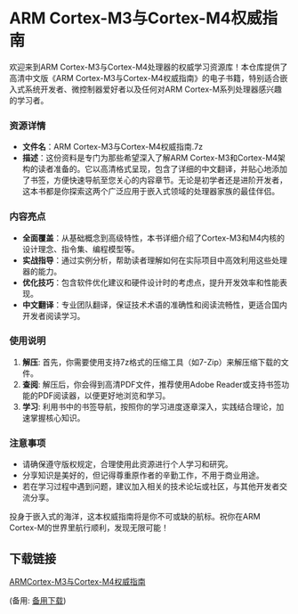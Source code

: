 # ARM Cortex-M3与Cortex-M4权威指南

欢迎来到ARM Cortex-M3与Cortex-M4处理器的权威学习资源库！本仓库提供了高清中文版《ARM Cortex-M3与Cortex-M4权威指南》的电子书籍，特别适合嵌入式系统开发者、微控制器爱好者以及任何对ARM Cortex-M系列处理器感兴趣的学习者。

### 资源详情

- **文件名**：ARM Cortex-M3与Cortex-M4权威指南.7z
- **描述**：这份资料是专门为那些希望深入了解ARM Cortex-M3和Cortex-M4架构的读者准备的。它以高清格式呈现，包含了详细的中文翻译，并贴心地添加了书签，方便快速导航至您关心的内容章节。无论是初学者还是进阶开发者，这本书都是你探索这两个广泛应用于嵌入式领域的处理器家族的最佳伴侣。

### 内容亮点

- **全面覆盖**：从基础概念到高级特性，本书详细介绍了Cortex-M3和M4内核的设计理念、指令集、编程模型等。
- **实战指导**：通过实例分析，帮助读者理解如何在实际项目中高效利用这些处理器的能力。
- **优化技巧**：包含软件优化建议和硬件设计时的考虑点，提升开发效率和性能表现。
- **中文翻译**：专业团队翻译，保证技术术语的准确性和阅读流畅性，更适合国内开发者阅读学习。
  
### 使用说明

1. **解压**: 首先，你需要使用支持7z格式的压缩工具（如7-Zip）来解压缩下载的文件。
2. **查阅**: 解压后，你会得到高清PDF文件，推荐使用Adobe Reader或支持书签功能的PDF阅读器，以便更好地浏览和学习。
3. **学习**: 利用书中的书签导航，按照你的学习进度逐章深入，实践结合理论，加速掌握核心知识。

### 注意事项

- 请确保遵守版权规定，合理使用此资源进行个人学习和研究。
- 分享知识是美好的，但记得尊重原作者的辛勤工作，不用于商业用途。
- 若在学习过程中遇到问题，建议加入相关的技术论坛或社区，与其他开发者交流分享。

投身于嵌入式的海洋，这本权威指南将是你不可或缺的航标。祝你在ARM Cortex-M的世界里航行顺利，发现无限可能！

## 下载链接
[ARMCortex-M3与Cortex-M4权威指南](https://pan.quark.cn/s/1c55878ceef8) 

(备用: [备用下载](https://pan.baidu.com/s/14PsRyWFIcJkEBHRjqD5aKw?pwd=1234))
